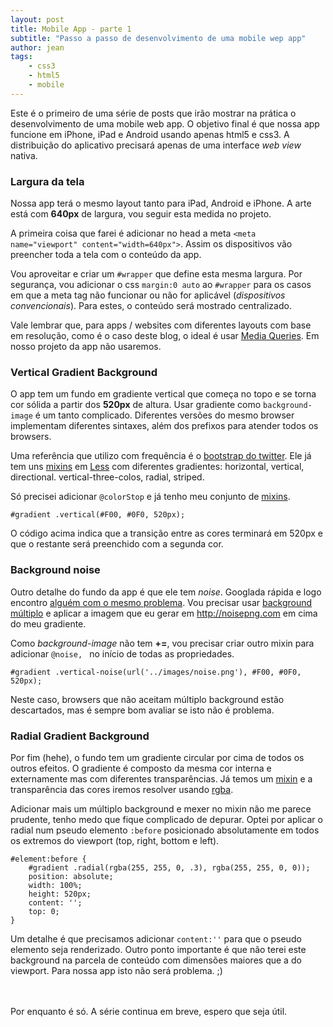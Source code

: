 ```yaml
---
layout: post
title: Mobile App - parte 1
subtitle: "Passo a passo de desenvolvimento de uma mobile wep app"
author: jean
tags:
    - css3
    - html5
    - mobile
---
```


Este é o primeiro de uma série de posts que irão mostrar na prática o desenvolvimento de uma mobile web app. O objetivo final é que nossa app funcione em iPhone, iPad e Android usando apenas html5 e css3. A distribuição do aplicativo precisará apenas de uma interface *web view* nativa.

### Largura da tela

Nossa app terá o mesmo layout tanto para iPad, Android e iPhone. A arte está com **640px** de largura, vou seguir esta medida no projeto.

A primeira coisa que farei é adicionar no head a meta ``<meta name="viewport" content="width=640px">``. Assim os dispositivos vão preencher toda a tela com o conteúdo da app.

Vou aproveitar e criar um ``#wrapper`` que define esta mesma largura. Por segurança, vou adicionar o css ``margin:0 auto`` ao ``#wrapper`` para os casos em que a meta tag não funcionar ou não for aplicável (*dispositivos convencionais*). Para estes, o conteúdo será mostrado centralizado.

Vale lembrar que, para apps / websites com diferentes layouts com base em resolução, como é o caso deste blog, o ideal é usar [Media Queries](//mediaqueri.es). Em nosso projeto da app não usaremos.


### Vertical Gradient Background

O app tem um fundo em gradiente vertical que começa no topo e se torna cor sólida a partir dos **520px** de altura. Usar gradiente como ``background-image`` é um tanto complicado. Diferentes versões do mesmo browser implementam diferentes sintaxes, além dos prefixos para atender todos os browsers.

Uma referência que utilizo com frequência é o [bootstrap do twitter](//twitter.github.com/bootstrap). Ele já tem uns [mixins](//github.com/twitter/bootstrap/blob/master/less/mixins.less#L360) em [Less](//lesscss.org) com diferentes gradientes: horizontal, vertical, directional. vertical-three-colos, radial, striped. 

Só precisei adicionar ``@colorStop`` e já tenho meu conjunto de [mixins](//gist.github.com/3130835).

<pre><code class="no-highlight">#gradient .vertical(#F00, #0F0, 520px);</code></pre>

O código acima indica que a transição entre as cores terminará em 520px e que o restante será preenchido com a segunda cor.


### Background noise

Outro detalhe do fundo da app é que ele tem *noise*. Googlada rápida e logo encontro [alguém com o mesmo problema](//forrst.com/posts/Create_alpha_PNGs_of_noise-zm3). Vou precisar usar [background múltiplo](//www.css3.info/preview/multiple-backgrounds) e aplicar a imagem que eu gerar em <http://noisepng.com> em cima do meu gradiente.

Como *background-image* não tem **+=**, vou precisar criar outro mixin para adicionar ``@noise, `` no início de todas as propriedades.

<pre><code class="no-highlight">#gradient .vertical-noise(url('../images/noise.png'), #F00, #0F0, 520px);</code></pre>

Neste caso, browsers que não aceitam múltiplo background estão descartados, mas é sempre bom avaliar se isto não é problema.


### Radial Gradient Background

Por fim (hehe), o fundo tem um gradiente circular por cima de todos os outros efeitos. O gradiente é composto da mesma cor interna e externamente mas com diferentes transparências. Já temos um [mixin](//gist.github.com/3130835) e a transparência das cores iremos resolver usando [rgba](//www.w3.org/TR/css3-color/#rgba-color). 

Adicionar mais um múltiplo background e mexer no mixin não me parece prudente, tenho medo que fique complicado de depurar. Optei por aplicar o radial num pseudo elemento ``:before`` posicionado absolutamente em todos os extremos do viewport (top, right, bottom e left). 

<pre><code class="no-highlight">#element:before {
	#gradient .radial(rgba(255, 255, 0, .3), rgba(255, 255, 0, 0));
	position: absolute;
	width: 100%;
	height: 520px;
	content: '';
	top: 0;
}</code></pre>

Um detalhe é que precisamos adicionar ``content:''`` para que o pseudo elemento seja renderizado. Outro ponto importante é que não terei este background na parcela de conteúdo com dimensões maiores que a do viewport. Para nossa app isto não será problema. ;)


<br>
<br>
Por enquanto é só. A série continua em breve, espero que seja útil.


